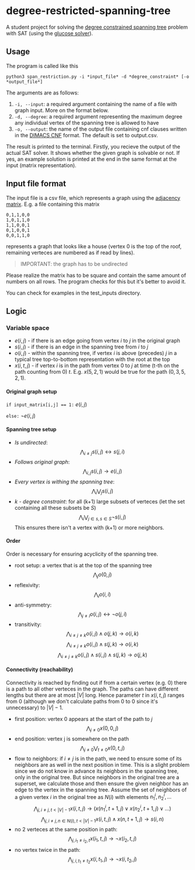 # degree-restricted-spanning-tree
A student project for solving the [degree constrained spanning tree](https://en.wikipedia.org/wiki/Degree-constrained_spanning_tree) problem with SAT (using the [glucose solver](https://github.com/audemard/glucose/)).

## Usage

The program is called like this
```
python3 span_restriction.py -i *input_file* -d *degree_constraint* [-o *output_file*]
```
The arguments are as follows:
1. `-i, --input`: a required argument containing the name of a file with graph input. More on the format below.
2. `-d, --degree`: a required argument representing the  maximum degree any individual vertex of the spanning tree is allowed to have
3. `-o, --output`: the name of the output file containing cnf clauses written in the [DIMACS CNF](https://jix.github.io/varisat/manual/0.2.0/formats/dimacs.html) format. The default is set to output.csv.

The result is printed to the terminal. Firstly, you recieve the output of the actual SAT solver. It shows whether the given graph is solvable or not. If yes, an example solution is printed at the end in the same format at the input (matrix representation).

## Input file format
The input file is a csv file, which represents a graph using the [adjacency matrix](https://en.wikipedia.org/wiki/Adjacency_matrix). E.g. a file containing this matrix
```
0,1,1,0,0
1,0,1,1,0
1,1,0,0,1
0,1,0,0,1
0,0,1,1,0
```
represents a graph that looks like a house (vertex 0 is the top of the roof, remaining verteces are numbered as if read by lines).

>IMPORTANT: the graph has to be undirected

Please realize the matrix has to be square and contain the same amount of numbers on all rows. The program checks for this but it's better to avoid it.

You can check for examples in the test_inputs directory.

## Logic

### Variable space
- $e(i,j)$ - if there is an edge going from vertex $i$ to $j$ in the original graph
- $s(i,j)$ - if there is an edge in the spanning tree from $i$
 to $j$
- $o(i,j)$ - within the spanning tree, if vertex $i$ is above (precedes) $j$ in a typical tree top-to-bottom representation with the root at the top
- $x(i,t,j)$ - if vertex $i$ is in the path from vertex $0$ to $j$ at time (t-th on the path counting from 0) $t$. E.g. $x(5, 2, 1)$ would be true for the path $(0, 3, 5, 2, 1)$.

#### Original graph setup
`if input_matrix[i,j] == 1:` $e(i,j)$

`else:` $\neg e(i,j)$

#### Spanning tree setup
- *Is undirected*:
$$
\bigwedge_{i\neq j} s(i,j) \leftrightarrow s(j,i)
$$
- *Follows original graph*:
$$
\bigwedge_{i,j} s(i,j) \rightarrow e(i,j)
$$
- *Every vertex is withing the spanning tree*:
$$
\bigwedge_i \bigvee_j s(i,j)
$$
- *k - degree constraint*: for all (k+1) large subsets of verteces (let the set containing all these subsets be $S$)
$$
\bigwedge_i \bigvee_{j\in s, s\in S} \neg s(i,j)
$$
This ensures there isn't a vertex with (k+1) or more neighbors.

#### Order
Order is necessary for ensuring acyclicity of the spanning tree.
- root setup: a vertex that is at the top of the spanning tree
$$
\bigwedge_j o(0, j)
$$
- reflexivity:
$$
\bigwedge_i o(i,i)
$$
- anti-symmetry:
$$
\bigwedge_{j\neq i} o(i,j) \leftrightarrow \neg o(j,i)
$$
- transitivity:
$$
\bigwedge_{i\neq j\neq k} o(i,j) \wedge o(j,k) \rightarrow o(i,k)
$$
$$
\bigwedge_{i\neq j\neq k} o(i,j) \wedge s(j,k) \rightarrow o(i,k)
$$
$$
\bigwedge_{i\neq j\neq k} o(i,j) \wedge s(i,j) \wedge s(j,k) \rightarrow o(j,k)
$$

#### Connectivity (reachability)
Connectivity is reached by finding out if from a certain vertex (e.g. $0$) there is a path to all other verteces in the graph. The paths can have different lengths but there are at most $|V|$ long. Hence parameter $t$ in $x(i, t, j)$ ranges from $0$ (although we don't calculate paths from $0$ to $0$ since it's unnecessary) to $|V|-1$.
- first position: vertex 0 appears at the start of the path to $j$
$$
\bigwedge_{j\neq 0} x(0, 0, j)  
$$
- end position: vertex j is somewhere on the path
$$
\bigwedge_{j\neq 0} \bigvee_{t\neq 0} x(0,t,j)
$$
- flow to neighbors: if $i \neq j$ is in the path, we need to ensure some of its neighbors are as well in the next position in time. This is a slight problem since we do not know in advance its neighbors in the spanning tree, only in the original tree. But since neighbors in the original tree are a superset, we calculate those and then ensure the given neighbor has an edge to the vertex in the spanning tree. Assume the set of neighbors of a given vertex $i$ in the original tree as $N(i)$ with elements $n^i_1, n^i_2,...$
$$
\bigwedge_{j, i \neq j, t<|V|-1} x(i,t,j) \rightarrow (x(n^i_1, t+1, j) \vee x(n^i_2, t+1, j) \vee ...)
$$
$$
\bigwedge_{j,i\neq j,n\in N(i), t<|V|-1} x(i,t,j) \wedge x(n,t+1,j) \rightarrow s(i, n) 
$$
- no 2 verteces at the same position in path:
$$
\bigwedge_{j, i_1 \neq i_2, t} x(i_1,t,j) \rightarrow \neg x(i_2,t,j)
$$
- no vertex twice in the path:
$$
\bigwedge_{j,i,t_1\neq t_2} x(i,t_1,j) \rightarrow \neg x(i,t_2,j)
$$